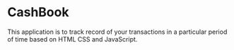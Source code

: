 # CashBook
This application is to track record of your transactions in a particular period of time based on HTML CSS and JavaScript.
